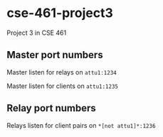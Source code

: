 # cse-461-project3
Project 3 in CSE 461

## Master port numbers
Master listen for relays on `attu1:1234`

Master listen for clients on `attu1:1235`

## Relay port numbers
Relays listen for client pairs on `*[not attu1]*:1236`
